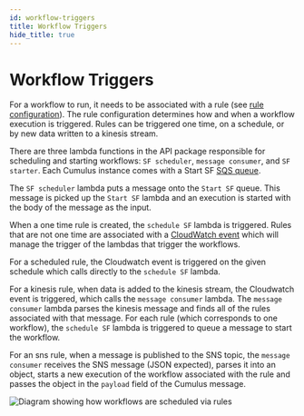 ```yaml
---
id: workflow-triggers
title: Workflow Triggers
hide_title: true
---
```


# Workflow Triggers

For a workflow to run, it needs to be associated with a rule (see [rule configuration](data-cookbooks/setup.md#rules)). The rule configuration determines how and when a workflow execution is triggered. Rules can be triggered one time, on a schedule, or by new data written to a kinesis stream.

There are three lambda functions in the API package responsible for scheduling and starting workflows: `SF scheduler`, `message consumer`, and `SF starter`. Each Cumulus instance comes with a Start SF [SQS queue](https://aws.amazon.com/sqs/).

The `SF scheduler` lambda puts a message onto the `Start SF` queue. This message is picked up the `Start SF` lambda and an execution is started with the body of the message as the input.

When a one time rule is created, the `schedule SF` lambda is triggered. Rules that are not one time are associated with a [CloudWatch event](https://docs.aws.amazon.com/AmazonCloudWatch/latest/events/WhatIsCloudWatchEvents.html) which will manage the trigger of the lambdas that trigger the workflows.

For a scheduled rule, the Cloudwatch event is triggered on the given schedule which calls directly to the `schedule SF` lambda.

For a kinesis rule, when data is added to the kinesis stream, the Cloudwatch event is triggered, which calls the `message consumer` lambda. The `message consumer` lambda parses the kinesis message and finds all of the rules associated with that message. For each rule (which corresponds to one workflow), the `schedule SF` lambda is triggered to queue a message to start the workflow.

For an sns rule, when a message is published to the SNS topic, the `message consumer` receives the SNS message (JSON expected), parses it into an object, starts a new execution of the workflow associated with the rule and passes the object in the `payload` field of the Cumulus message.

![Diagram showing how workflows are scheduled via rules](assets/schedule-workflows.png)
